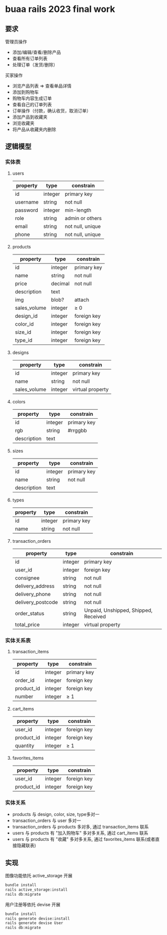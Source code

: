 # buaa rails 2023 final work

## 要求

管理员操作

- 添加/编辑/查看/删除产品
- 查看所有订单列表
- 处理订单（发货/删除）

买家操作

- 浏览产品列表 =>  查看单品详情
- 添加到购物车
- 购物车内容生成订单
- 查看自己的订单列表
- 订单操作（付款，确认收货，取消订单）
- 添加产品到收藏夹
- 浏览收藏夹
- 将产品从收藏夹内删除

## 逻辑模型

### 实体表

1. users

   | property | type    | constrain        |
   | -------- | ------- | ---------------- |
   | id       | integer | primary key      |
   | username | string  | not null         |
   | password | integer | min-length       |
   | role     | string  | admin or others  |
   | email    | string  | not null, unique |
   | phone    | string  | not null, unique |
2. products

   | property     | type    | constrain   |
   | ------------ | ------- | ----------- |
   | id           | integer | primary key |
   | name         | string  | not null    |
   | price        | decimal | not null    |
   | description  | text    |             |
   | img          | blob?   | attach      |
   | sales_volume | integer | $\ge$ 0     |
   | design_id    | integer | foreign key |
   | color_id     | integer | foreign key |
   | size_id      | integer | foreign key |
   | type_id      | integer | foreign key |
3. designs

   | property     | type    | constrain        |
   | ------------ | ------- | ---------------- |
   | id           | integer | primary key      |
   | name         | string  | not null         |
   | sales_volume | integer | virtual property |
4. colors

   | property    | type    | constrain   |
   | ----------- | ------- | ----------- |
   | id          | integer | primary key |
   | rgb         | string  | #rrggbb     |
   | description | text    |             |
5. sizes

   | property    | type    | constrain   |
   | ----------- | ------- | ----------- |
   | id          | integer | primary key |
   | name        | string  | not null    |
   | description | text    |             |
6. types

   | property | type    | constrain   |
   | -------- | ------- | ----------- |
   | id       | integer | primary key |
   | name     | string  | not null    |
7. transaction_orders

   | property          | type    | constrain                            |
   | ----------------- | ------- | ------------------------------------ |
   | id                | integer | primary key                          |
   | user_id           | integer | foreign key                          |
   | consignee         | string  | not null                             |
   | delivery_address  | string  | not null                             |
   | delivery_phone    | string  | not null                             |
   | delivery_postcode | string  | not null                             |
   | order_status      | string  | Unpaid, Unshipped, Shipped, Received |
   | total_price       | integer | virtual property                     |

### 实体关系表

1. transaction_items

   | property   | type    | constrain   |
   | ---------- | ------- | ----------- |
   | id         | integer | primary key |
   | order_id   | integer | foreign key |
   | product_id | integer | foreign key |
   | number     | integer | $\ge$ 1     |
2. cart_items

   | property   | type    | constrain   |
   | ---------- | ------- | ----------- |
   | user_id    | integer | foreign key |
   | product_id | integer | foreign key |
   | quantity   | integer | $\ge$ 1     |
3. favorites_items

   | property   | type    | constrain   |
   | ---------- | ------- | ----------- |
   | user_id    | integer | foreign key |
   | product_id | integer | foreign key |

### 实体关系

- products 与 design, color, size, type多对一
- transaction_orders 与 user 多对一
- transaction_orders 与 products 多对多, 通过 transaction_items 联系
- users 与 products 有 "加入购物车" 多对多关系, 通过 cart_items 联系
- users 与 products 有 "收藏" 多对多关系, 通过 favorites_items 联系(或者直接隐藏联表)

## 实现

图像功能依托 active_storage 开展

```cmd
bundle install
rails active_storage:install
rails db:migrate
```

用户注册等依托 devise 开展

```cmd
bundle install
rails generate devise:install
rails generate devise User
rails db:migrate
```
